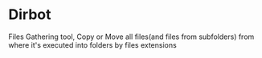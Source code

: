 # Dirbot
Files Gathering tool, Copy or Move all files(and files from subfolders)  from where it's executed into folders by files extensions
